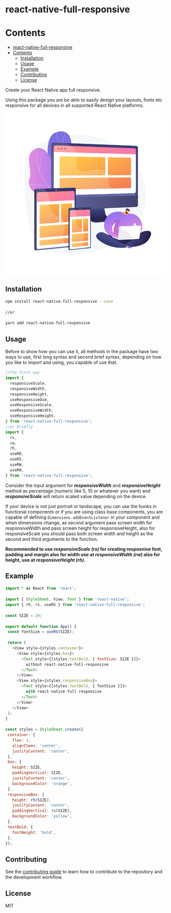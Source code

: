 # react-native-full-responsive

# Contents
- [react-native-full-responsive](#react-native-full-responsive)
- [Contents](#contents)
  - [Installation](#installation)
  - [Usage](#usage)
  - [Example](#example)
  - [Contributing](#contributing)
  - [License](#license)

Create your React Native app full responsive.

Using this package you are be able to easily design your layouts, fonts etc responsive for all devices in all supported React Native platforms.

<p align="center">
  <img src="./baner.jpg" />
</p>

## Installation

```sh
npm install react-native-full-responsive --save

//or

yarn add react-native-full-responsive
```

## Usage
Before to show how you can use it, all methods in the package have two ways to use, first long syntax and second brief syntax, depending on how you like to import and using, you capable of use that.

```js
//the first way
import {
  responsiveScale,
  responsiveWidth,
  responsiveHeight,
  useResponsiveDim,
  useResponsiveScale,
  useResponsiveWidth,
  useResponsiveHeight,
} from 'react-native-full-responsive';
//or briefly
import {
  rs,
  rw,
  rh,
  useRD,
  useRS,
  useRW,
  useRH,
} from 'react-native-full-responsive';
```
Consider the input argument for ***responsiveWidth*** and ***responsiveHeight*** method as percentage (numeric like 5, 10 or whatever you want) and ***responsiveScale*** will return scaled value depending on the device.

If your device is not just portrait or landscape, you can use the hooks in functional components or if you are using class base components, you are capable of defining ```Dimensions.addEventListener``` in your component and when dimensions change, as second argument pass screen width for responsiveWidth and pass screen height for responsiveHeight, also for responsiveScale you should pass both screen width and height as the second and third arguments to the function.

**Recommended to use *responsiveScale (rs)* for creating resposnive font, padding and margin also for width use at *responsiveWidth (rw)* also for height, use at *responsiveHeight (rh)*.**

## Example

 ```js
import * as React from 'react';

import { StyleSheet, View, Text } from 'react-native';
import { rh, rs, useRS } from 'react-native-full-responsive';

const SIZE = 20;

export default function App() {
  const fontSize = useRS(SIZE);

  return (
    <View style={styles.container}>
      <View style={styles.box}>
        <Text style={[styles.textBold, { fontSize: SIZE }]}>
          without react-native-full-responsive
        </Text>
      </View>
      <View style={styles.responsiveBox}>
        <Text style={[styles.textBold, { fontSize }]}>
          with react-native-full-responsive
        </Text>
      </View>
    </View>
  );
}

const styles = StyleSheet.create({
  container: {
    flex: 1,
    alignItems: 'center',
    justifyContent: 'center',
  },
  box: {
    height: SIZE,
    paddingVertical: SIZE,
    justifyContent: 'center',
    backgroundColor: 'orange',
  },
  responsiveBox: {
    height: rh(SIZE),
    justifyContent: 'center',
    paddingVertical: rs(SIZE),
    backgroundColor: 'yellow',
  },
  textBold: {
    fontWeight: 'bold',
  },
});
 ```

 ## Contributing

See the [contributing guide](CONTRIBUTING.md) to learn how to contribute to the repository and the development workflow.

 ## License
 MIT
